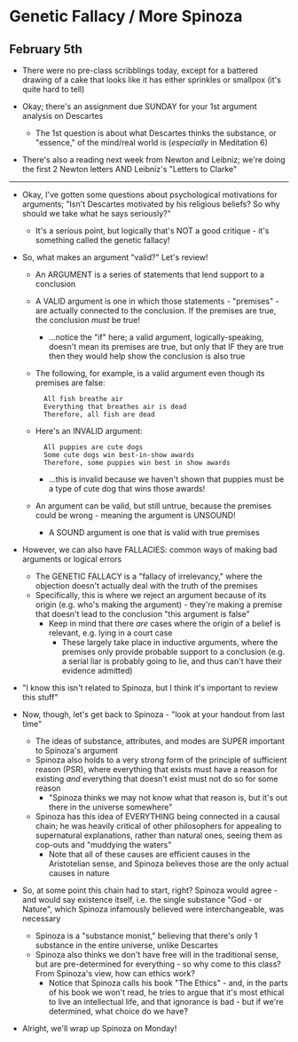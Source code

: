 # Genetic Fallacy / More Spinoza

## February 5th

- There were no pre-class scribblings today, except for a battered drawing of a cake that looks like it has either sprinkles or smallpox (it's quite hard to tell)

- Okay; there's an assignment due SUNDAY for your 1st argument analysis on Descartes
    - The 1st question is about what Descartes thinks the substance, or "essence," of the mind/real world is (*especially* in Meditation 6)
- There's also a reading next week from Newton and Leibniz; we're doing the first 2 Newton letters AND Leibniz's "Letters to Clarke"
--------------------------------------------------------------------------------

- Okay, I've gotten some questions about psychological motivations for arguments; "Isn't Descartes motivated by his religious beliefs? So why should we take what he says seriously?"
    - It's a serious point, but logically that's NOT a good critique - it's something called the genetic fallacy!

- So, what makes an argument "valid?" Let's review!
    - An ARGUMENT is a series of statements that lend support to a conclusion
    - A VALID argument is one in which those statements - "premises" - are actually connected to the conclusion. If the premises are true, the conclusion *must* be true!
        - ...notice the "if" here; a valid argument, logically-speaking, doesn't mean its premises are true, but only that IF they are true then they would help show the conclusion is also true
    - The following, for example, is a valid argument even though its premises are false:

            All fish breathe air
            Everything that breathes air is dead
            Therefore, all fish are dead

    - Here's an INVALID argument:

            All puppies are cute dogs
            Some cute dogs win best-in-show awards
            Therefore, some puppies win best in show awards

        - ...this is invalid because we haven't shown that puppies must be a type of cute dog that wins those awards!
    - An argument can be valid, but still untrue, because the premises could be wrong - meaning the argument is UNSOUND!
        - A SOUND argument is one that is valid with true premises

- However, we can also have FALLACIES: common ways of making bad arguments or logical errors
    - The GENETIC FALLACY is a "fallacy of irrelevancy," where the objection doesn't actually deal with the truth of the premises
    - Specifically, this is where we reject an argument because of its origin (e.g. who's making the argument) - they're making a premise that doesn't lead to the conclusion "this argument is false"
        - Keep in mind that there *are* cases where the origin of a belief is relevant, e.g. lying in a court case
            - These largely take place in inductive arguments, where the premises only provide probable support to a conclusion (e.g. a serial liar is probably going to lie, and thus can't have their evidence admitted)

- "I know this isn't related to Spinoza, but I think it's important to review this stuff"

- Now, though, let's get back to Spinoza - "look at your handout from last time"
    - The ideas of substance, attributes, and modes are SUPER important to Spinoza's argument
    - Spinoza also holds to a very strong form of the principle of sufficient reason (PSR), where everything that exists must have a reason for existing *and* everything that doesn't exist must not do so for some reason
        - "Spinoza thinks we may not know what that reason is, but it's out there in the universe somewhere"
    - Spinoza has this idea of EVERYTHING being connected in a causal chain; he was heavily critical of other philosophers for appealing to supernatural explanations, rather than natural ones, seeing them as cop-outs and "muddying the waters"
        - Note that all of these causes are efficient causes in the Aristotelian sense, and Spinoza believes those are the only actual causes in nature

- So, at some point this chain had to start, right? Spinoza would agree - and would say existence itself, i.e. the single substance "God - or Nature", which Spinoza infamously believed were interchangeable, was necessary
    - Spinoza is a "substance monist," believing that there's only 1 substance in the entire universe, unlike Descartes
    - Spinoza also thinks we don't have free will in the traditional sense, but are pre-determined for everything - so why come to this class? From Spinoza's view, how can ethics work?
        - Notice that Spinoza calls his book "The Ethics" - and, in the parts of his book we won't read, he tries to argue that it's most ethical to live an intellectual life, and that ignorance is bad - but if we're determined, what choice do we have?

- Alright, we'll wrap up Spinoza on Monday!
